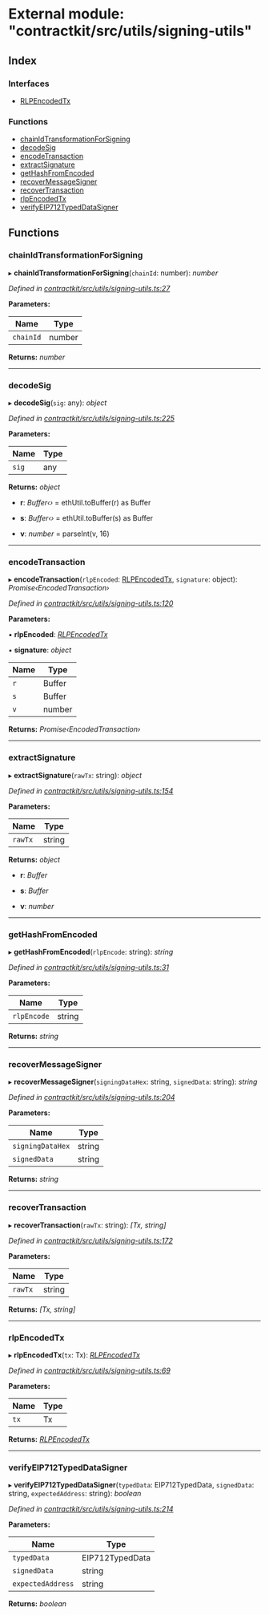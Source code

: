 # External module: "contractkit/src/utils/signing-utils"

## Index

### Interfaces

* [RLPEncodedTx](../interfaces/_contractkit_src_utils_signing_utils_.rlpencodedtx.md)

### Functions

* [chainIdTransformationForSigning](_contractkit_src_utils_signing_utils_.md#chainidtransformationforsigning)
* [decodeSig](_contractkit_src_utils_signing_utils_.md#decodesig)
* [encodeTransaction](_contractkit_src_utils_signing_utils_.md#encodetransaction)
* [extractSignature](_contractkit_src_utils_signing_utils_.md#extractsignature)
* [getHashFromEncoded](_contractkit_src_utils_signing_utils_.md#gethashfromencoded)
* [recoverMessageSigner](_contractkit_src_utils_signing_utils_.md#recovermessagesigner)
* [recoverTransaction](_contractkit_src_utils_signing_utils_.md#recovertransaction)
* [rlpEncodedTx](_contractkit_src_utils_signing_utils_.md#rlpencodedtx)
* [verifyEIP712TypedDataSigner](_contractkit_src_utils_signing_utils_.md#verifyeip712typeddatasigner)

## Functions

###  chainIdTransformationForSigning

▸ **chainIdTransformationForSigning**(`chainId`: number): *number*

*Defined in [contractkit/src/utils/signing-utils.ts:27](https://github.com/celo-org/celo-monorepo/blob/master/packages/contractkit/src/utils/signing-utils.ts#L27)*

**Parameters:**

Name | Type |
------ | ------ |
`chainId` | number |

**Returns:** *number*

___

###  decodeSig

▸ **decodeSig**(`sig`: any): *object*

*Defined in [contractkit/src/utils/signing-utils.ts:225](https://github.com/celo-org/celo-monorepo/blob/master/packages/contractkit/src/utils/signing-utils.ts#L225)*

**Parameters:**

Name | Type |
------ | ------ |
`sig` | any |

**Returns:** *object*

* **r**: *Buffer‹›* = ethUtil.toBuffer(r) as Buffer

* **s**: *Buffer‹›* = ethUtil.toBuffer(s) as Buffer

* **v**: *number* = parseInt(v, 16)

___

###  encodeTransaction

▸ **encodeTransaction**(`rlpEncoded`: [RLPEncodedTx](../interfaces/_contractkit_src_utils_signing_utils_.rlpencodedtx.md), `signature`: object): *Promise‹EncodedTransaction›*

*Defined in [contractkit/src/utils/signing-utils.ts:120](https://github.com/celo-org/celo-monorepo/blob/master/packages/contractkit/src/utils/signing-utils.ts#L120)*

**Parameters:**

▪ **rlpEncoded**: *[RLPEncodedTx](../interfaces/_contractkit_src_utils_signing_utils_.rlpencodedtx.md)*

▪ **signature**: *object*

Name | Type |
------ | ------ |
`r` | Buffer |
`s` | Buffer |
`v` | number |

**Returns:** *Promise‹EncodedTransaction›*

___

###  extractSignature

▸ **extractSignature**(`rawTx`: string): *object*

*Defined in [contractkit/src/utils/signing-utils.ts:154](https://github.com/celo-org/celo-monorepo/blob/master/packages/contractkit/src/utils/signing-utils.ts#L154)*

**Parameters:**

Name | Type |
------ | ------ |
`rawTx` | string |

**Returns:** *object*

* **r**: *Buffer*

* **s**: *Buffer*

* **v**: *number*

___

###  getHashFromEncoded

▸ **getHashFromEncoded**(`rlpEncode`: string): *string*

*Defined in [contractkit/src/utils/signing-utils.ts:31](https://github.com/celo-org/celo-monorepo/blob/master/packages/contractkit/src/utils/signing-utils.ts#L31)*

**Parameters:**

Name | Type |
------ | ------ |
`rlpEncode` | string |

**Returns:** *string*

___

###  recoverMessageSigner

▸ **recoverMessageSigner**(`signingDataHex`: string, `signedData`: string): *string*

*Defined in [contractkit/src/utils/signing-utils.ts:204](https://github.com/celo-org/celo-monorepo/blob/master/packages/contractkit/src/utils/signing-utils.ts#L204)*

**Parameters:**

Name | Type |
------ | ------ |
`signingDataHex` | string |
`signedData` | string |

**Returns:** *string*

___

###  recoverTransaction

▸ **recoverTransaction**(`rawTx`: string): *[Tx, string]*

*Defined in [contractkit/src/utils/signing-utils.ts:172](https://github.com/celo-org/celo-monorepo/blob/master/packages/contractkit/src/utils/signing-utils.ts#L172)*

**Parameters:**

Name | Type |
------ | ------ |
`rawTx` | string |

**Returns:** *[Tx, string]*

___

###  rlpEncodedTx

▸ **rlpEncodedTx**(`tx`: Tx): *[RLPEncodedTx](../interfaces/_contractkit_src_utils_signing_utils_.rlpencodedtx.md)*

*Defined in [contractkit/src/utils/signing-utils.ts:69](https://github.com/celo-org/celo-monorepo/blob/master/packages/contractkit/src/utils/signing-utils.ts#L69)*

**Parameters:**

Name | Type |
------ | ------ |
`tx` | Tx |

**Returns:** *[RLPEncodedTx](../interfaces/_contractkit_src_utils_signing_utils_.rlpencodedtx.md)*

___

###  verifyEIP712TypedDataSigner

▸ **verifyEIP712TypedDataSigner**(`typedData`: EIP712TypedData, `signedData`: string, `expectedAddress`: string): *boolean*

*Defined in [contractkit/src/utils/signing-utils.ts:214](https://github.com/celo-org/celo-monorepo/blob/master/packages/contractkit/src/utils/signing-utils.ts#L214)*

**Parameters:**

Name | Type |
------ | ------ |
`typedData` | EIP712TypedData |
`signedData` | string |
`expectedAddress` | string |

**Returns:** *boolean*
